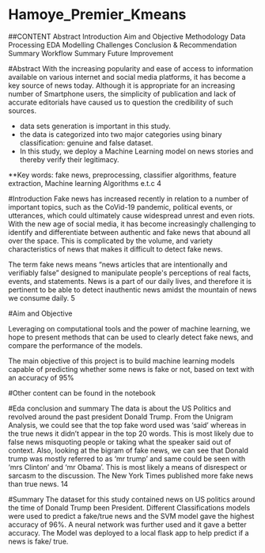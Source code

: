 # Hamoye_Premier_Kmeans

##CONTENT
Abstract
Introduction
Aim and Objective
Methodology
Data Processing
EDA
Modelling
Challenges
Conclusion & Recommendation
Summary
Workflow Summary
Future Improvement


#Abstract
With the increasing popularity and ease of access to information available on various internet and social media platforms, it has become a key source of news today. Although it is appropriate for an increasing number of Smartphone users, the simplicity of publication and lack of accurate editorials have caused us to question the credibility of such sources. 
* data sets generation is important in this study. 
* the data is categorized into two major categories using binary classification: genuine and false dataset. 
* In this study, we deploy a Machine Learning model on news stories and thereby verify their legitimacy.

**Key words: fake news, preprocessing, classifier algorithms, feature extraction, Machine learning Algorithms e.t.c																	4

#Introduction
Fake news has increased recently in relation to a number of important topics, such as the CoVid-19 pandemic, political events, or utterances, which could ultimately cause widespread unrest and even riots.
With the new age of social media, it has become increasingly challenging to identify and differentiate between authentic and fake news that abound all over the space. This is complicated by the volume, and variety characteristics of news that makes it difficult to detect fake news.

The term fake news means “news articles that are intentionally and verifiably false” designed to manipulate people's perceptions of real facts, events, and statements. News is a part of our daily lives, and therefore it is pertinent to be able to detect inauthentic news amidst the mountain of news we consume daily.																	   	 	        5

#Aim and Objective

Leveraging on computational tools and the power of machine learning, we hope to present methods that can be used to clearly detect fake news, and compare the performance of the models.

The main objective of this project is to build machine learning models capable of predicting whether some news is fake or not, based on text with an accuracy of 95%
																																																

#Other content can be found in the notebook

#Eda conclusion and summary
The data is about the US Politics and revolved around the past president Donald Trump.
From the Unigram Analysis, we could see that the top fake word used was ‘said’ whereas in the true news it didn’t appear in the top 20 words. This is most likely due to false news misquoting people or taking what the speaker said out of context.
Also, looking at the bigram of fake news, we can see that Donald trump was mostly referred to as ‘mr trump’ and same could be seen with ‘mrs Clinton’ and ‘mr Obama’. This is most likely a means of disrespect or sarcasm to the discussion.
The New York Times published more fake news than true news.                 	     14      

#Summary
The dataset for this study contained news on US politics around the time of Donald Trump been President.
Different Classifications models were used to predict a fake/true news and the SVM model gave the highest accuracy of 96%.
A neural network was further used and it gave a better accuracy.
The Model was deployed to a local flask app to help predict if a news is fake/ true.


